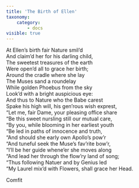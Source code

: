 ```yaml
---
title: 'The Birth of Ellen'
taxonomy:
    category:
        - docs
visible: true
---
```


At Ellen’s birth fair Nature smil’d  
And claim’d her for his darling child,  
The sweetest treasures of the earth  
Were open’d all to grace her birth;  
Around the cradle where she lay  
The Muses sand a roundelay  
While golden Phoebus from the sky  
Look’d with a bright auspicious eye:  
And thus to Nature who the Babe carest  
Spake his high will, his gen’rous wish exprest,  
“Let me, fair Dame, your pleasing office share  
“Be this sweet nursling still our mutual care,  
“By you, while blooming in her earliest youth  
“Be led in paths of innocence and truth,  
“And should she early own Apollo’s pow’r  
“And tuneful seek the Muse’s fav’rite bow’r,  
“I’ll be her guide whene’er she moves along  
“And lead her through the flow’ry land of song;  
“Thus following Natuer and by Genius led  
“My Laurel mix’d with Flowers, shall grace her Head.  
  
Comfit  